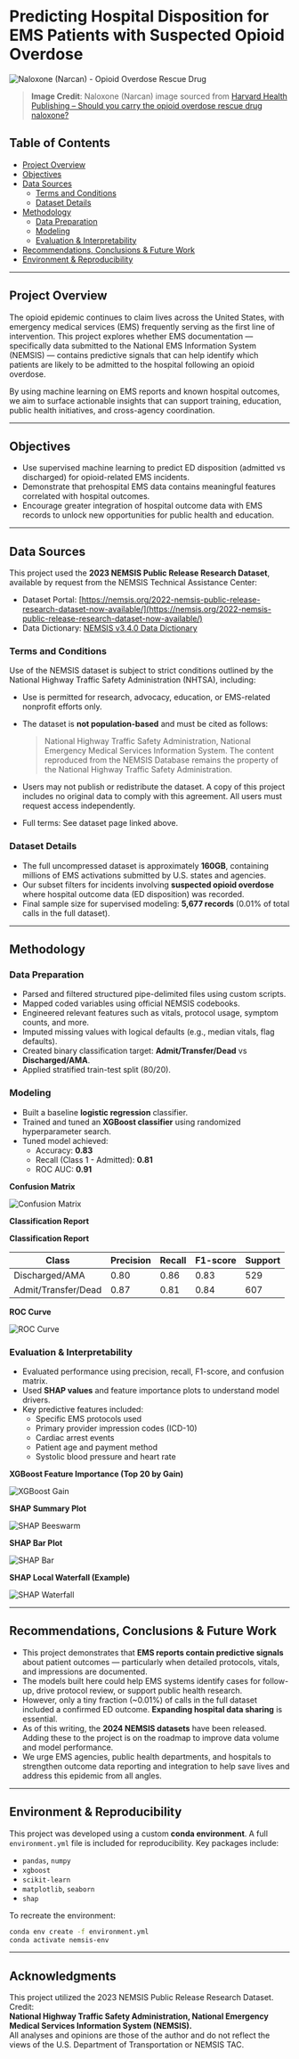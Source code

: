 # Predicting Hospital Disposition for EMS Patients with Suspected Opioid Overdose

![Naloxone (Narcan) - Opioid Overdose Rescue Drug](/src/images/narcan.jpg)

> **Image Credit**: Naloxone (Narcan) image sourced from [Harvard Health Publishing – Should you carry the opioid overdose rescue drug naloxone?](https://www.health.harvard.edu/blog/should-you-carry-the-opioid-overdose-rescue-drug-naloxone-2018050413773)

## Table of Contents

- [Project Overview](#project-overview)
- [Objectives](#objectives)
- [Data Sources](#data-sources)
  - [Terms and Conditions](#terms-and-conditions)
  - [Dataset Details](#dataset-details)
- [Methodology](#methodology)
  - [Data Preparation](#data-preparation)
  - [Modeling](#modeling)
  - [Evaluation & Interpretability](#evaluation--interpretability)
- [Recommendations, Conclusions & Future Work](#recommendations-conclusions--future-work)
- [Environment & Reproducibility](#environment--reproducibility)

---

## Project Overview

The opioid epidemic continues to claim lives across the United States, with emergency medical services (EMS) frequently serving as the first line of intervention. This project explores whether EMS documentation — specifically data submitted to the National EMS Information System (NEMSIS) — contains predictive signals that can help identify which patients are likely to be admitted to the hospital following an opioid overdose.

By using machine learning on EMS reports and known hospital outcomes, we aim to surface actionable insights that can support training, education, public health initiatives, and cross-agency coordination.

---

## Objectives

- Use supervised machine learning to predict ED disposition (admitted vs discharged) for opioid-related EMS incidents.
- Demonstrate that prehospital EMS data contains meaningful features correlated with hospital outcomes.
- Encourage greater integration of hospital outcome data with EMS records to unlock new opportunities for public health and education.

---

## Data Sources

This project used the **2023 NEMSIS Public Release Research Dataset**, available by request from the NEMSIS Technical Assistance Center:

- Dataset Portal: [https://nemsis.org/2022-nemsis-public-release-research-dataset-now-available/](https://nemsis.org/2022-nemsis-public-release-research-dataset-now-available/)
- Data Dictionary: [NEMSIS v3.4.0 Data Dictionary](https://nemsis.org/media/nemsis_v3/release-3.4.0/DataDictionary/PDFHTML/DEMEMS/index.html)

### Terms and Conditions

Use of the NEMSIS dataset is subject to strict conditions outlined by the National Highway Traffic Safety Administration (NHTSA), including:

- Use is permitted for research, advocacy, education, or EMS-related nonprofit efforts only.
- The dataset is **not population-based** and must be cited as follows:

  > National Highway Traffic Safety Administration, National Emergency Medical Services Information System. The content reproduced from the NEMSIS Database remains the property of the National Highway Traffic Safety Administration.

- Users may not publish or redistribute the dataset. A copy of this project includes no original data to comply with this agreement. All users must request access independently.
- Full terms: See dataset page linked above.

### Dataset Details

- The full uncompressed dataset is approximately **160GB**, containing millions of EMS activations submitted by U.S. states and agencies.
- Our subset filters for incidents involving **suspected opioid overdose** where hospital outcome data (ED disposition) was recorded.
- Final sample size for supervised modeling: **5,677 records** (0.01% of total calls in the full dataset).

---

## Methodology

### Data Preparation

- Parsed and filtered structured pipe-delimited files using custom scripts.
- Mapped coded variables using official NEMSIS codebooks.
- Engineered relevant features such as vitals, protocol usage, symptom counts, and more.
- Imputed missing values with logical defaults (e.g., median vitals, flag defaults).
- Created binary classification target: **Admit/Transfer/Dead** vs **Discharged/AMA**.
- Applied stratified train-test split (80/20).

### Modeling

- Built a baseline **logistic regression** classifier.
- Trained and tuned an **XGBoost classifier** using randomized hyperparameter search.
- Tuned model achieved:
  - Accuracy: **0.83**
  - Recall (Class 1 - Admitted): **0.81**
  - ROC AUC: **0.91**

**Confusion Matrix**

![Confusion Matrix](/outputs/figures/confusion_matrix_tuned_xgb.png)

**Classification Report**

**Classification Report**

| Class               | Precision | Recall | F1-score | Support |
|--------------------|-----------|--------|----------|---------|
| Discharged/AMA     | 0.80      | 0.86   | 0.83     | 529     |
| Admit/Transfer/Dead| 0.87      | 0.81   | 0.84     | 607     |

**ROC Curve**

![ROC Curve](/outputs/figures/tuned_xgb_roc_curve.png)

### Evaluation & Interpretability

- Evaluated performance using precision, recall, F1-score, and confusion matrix.
- Used **SHAP values** and feature importance plots to understand model drivers.
- Key predictive features included:
  - Specific EMS protocols used
  - Primary provider impression codes (ICD-10)
  - Cardiac arrest events
  - Patient age and payment method
  - Systolic blood pressure and heart rate

**XGBoost Feature Importance (Top 20 by Gain)**

![XGBoost Gain](/outputs/figures/xgb_feature_importance.png)

**SHAP Summary Plot**

![SHAP Beeswarm](/outputs/figures/shap_beeswarm.png)

**SHAP Bar Plot**

![SHAP Bar](/outputs/figures/shap_bar.png)

**SHAP Local Waterfall (Example)**

![SHAP Waterfall](/outputs/figures/shap_local_waterfall.png)

---

## Recommendations, Conclusions & Future Work

- This project demonstrates that **EMS reports contain predictive signals** about patient outcomes — particularly when detailed protocols, vitals, and impressions are documented.
- The models built here could help EMS systems identify cases for follow-up, drive protocol review, or support public health research.
- However, only a tiny fraction (~0.01%) of calls in the full dataset included a confirmed ED outcome. **Expanding hospital data sharing** is essential.
- As of this writing, the **2024 NEMSIS datasets** have been released. Adding these to the project is on the roadmap to improve data volume and model performance.
- We urge EMS agencies, public health departments, and hospitals to strengthen outcome data reporting and integration to help save lives and address this epidemic from all angles.

---

## Environment & Reproducibility

This project was developed using a custom **conda environment**. A full `environment.yml` file is included for reproducibility. Key packages include:

- `pandas`, `numpy`
- `xgboost`
- `scikit-learn`
- `matplotlib`, `seaborn`
- `shap`

To recreate the environment:

```bash
conda env create -f environment.yml
conda activate nemsis-env
```

---

## Acknowledgments

This project utilized the 2023 NEMSIS Public Release Research Dataset.  
Credit:  
**National Highway Traffic Safety Administration, National Emergency Medical Services Information System (NEMSIS).**  
All analyses and opinions are those of the author and do not reflect the views of the U.S. Department of Transportation or NEMSIS TAC.
